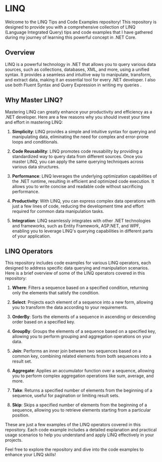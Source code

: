 # LINQ 

Welcome to the LINQ Tips and Code Examples repository! This repository is designed to provide you with a comprehensive collection of LINQ (Language Integrated Query) tips and code examples that I have gathered during my journey of learning this powerful concept in .NET Core.

## Overview

LINQ is a powerful technology in .NET that allows you to query various data sources, such as collections, databases, XML, and more, using a unified syntax. It provides a seamless and intuitive way to manipulate, transform, and extract data, making it an essential tool for every .NET developer.
I also use both Fluent Syntax and Query Expression in writing my queries .

## Why Master LINQ?

Mastering LINQ can greatly enhance your productivity and efficiency as a .NET developer. Here are a few reasons why you should invest your time and effort in mastering LINQ:

1. **Simplicity**: LINQ provides a simple and intuitive syntax for querying and manipulating data, eliminating the need for complex and error-prone loops and conditionals.

2. **Code Reusability**: LINQ promotes code reusability by providing a standardized way to query data from different sources. Once you master LINQ, you can apply the same querying techniques across various data structures.

3. **Performance**: LINQ leverages the underlying optimization capabilities of the .NET runtime, resulting in efficient and optimized code execution. It allows you to write concise and readable code without sacrificing performance.

4. **Productivity**: With LINQ, you can express complex data operations with just a few lines of code, reducing the development time and effort required for common data manipulation tasks.

5. **Integration**: LINQ seamlessly integrates with other .NET technologies and frameworks, such as Entity Framework, ASP.NET, and WPF, enabling you to leverage LINQ's querying capabilities in different parts of your application.

## LINQ Operators

This repository includes code examples for various LINQ operators, each designed to address specific data querying and manipulation scenarios. Here is a brief overview of some of the LINQ operators covered in this repository:

1. **Where**: Filters a sequence based on a specified condition, returning only the elements that satisfy the condition.

2. **Select**: Projects each element of a sequence into a new form, allowing you to transform the data according to your requirements.

3. **OrderBy**: Sorts the elements of a sequence in ascending or descending order based on a specified key.

4. **GroupBy**: Groups the elements of a sequence based on a specified key, allowing you to perform grouping and aggregation operations on your data.

5. **Join**: Performs an inner join between two sequences based on a common key, combining related elements from both sequences into a result set.

6. **Aggregate**: Applies an accumulator function over a sequence, allowing you to perform complex aggregation operations like sum, average, and more.

7. **Take**: Returns a specified number of elements from the beginning of a sequence, useful for pagination or limiting result sets.

8. **Skip**: Skips a specified number of elements from the beginning of a sequence, allowing you to retrieve elements starting from a particular position.

These are just a few examples of the LINQ operators covered in this repository. Each code example includes a detailed explanation and practical usage scenarios to help you understand and apply LINQ effectively in your projects.

Feel free to explore the repository and dive into the code examples to enhance your LINQ skills!

